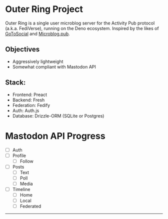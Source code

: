 # Outer Ring Project

Outer Ring is a single user microblog server for the Activity Pub protocol
(a.k.a. FediVerse), running on the Deno ecosystem. Inspired by the likes of
[GoToSocial][gts01] and [Microblog.pub][mbp01].

## Objectives

- Aggressively lightweight
- Somewhat compliant with Mastodon API

## Stack:

- Frontend: Preact
- Backend: Fresh
- Federation: Fedify
- Auth: Auth.js
- Database: Drizzle-ORM (SQLite or Postgres)

# Mastodon API Progress

- [ ] Auth
- [ ] Profile
  - [ ] Follow
- [ ] Posts
  - [ ] Text
  - [ ] Poll
  - [ ] Media
- [ ] Timeline
  - [ ] Home
  - [ ] Local
  - [ ] Federated

---

[mbp01]: https://github.com/tsileo/microblog.pub
[gts01]: https://gotosocial.org/

